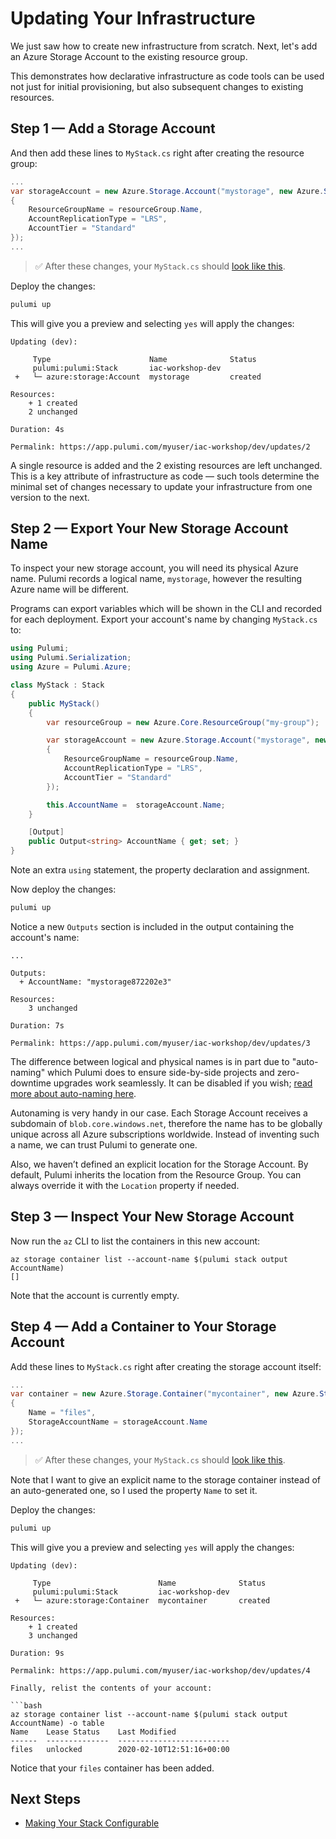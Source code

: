 # Updating Your Infrastructure

We just saw how to create new infrastructure from scratch. Next, let's add an Azure Storage Account to the existing resource group.

This demonstrates how declarative infrastructure as code tools can be used not just for initial provisioning, but also subsequent changes to existing resources.

## Step 1 &mdash; Add a Storage Account

And then add these lines to `MyStack.cs` right after creating the resource group:

```csharp
...
var storageAccount = new Azure.Storage.Account("mystorage", new Azure.Storage.AccountArgs
{
    ResourceGroupName = resourceGroup.Name,
    AccountReplicationType = "LRS",
    AccountTier = "Standard"
});
...
```

> :white_check_mark: After these changes, your `MyStack.cs` should [look like this](./code/04-updating-your-infrastructure/step1.cs).

Deploy the changes:

```bash
pulumi up
```

This will give you a preview and selecting `yes` will apply the changes:

```
Updating (dev):

     Type                      Name              Status
     pulumi:pulumi:Stack       iac-workshop-dev
 +   └─ azure:storage:Account  mystorage         created

Resources:
    + 1 created
    2 unchanged

Duration: 4s

Permalink: https://app.pulumi.com/myuser/iac-workshop/dev/updates/2
```

A single resource is added and the 2 existing resources are left unchanged. This is a key attribute of infrastructure as code &mdash; such tools determine the minimal set of changes necessary to update your infrastructure from one version to the next.

## Step 2 &mdash; Export Your New Storage Account Name

To inspect your new storage account, you will need its physical Azure name. Pulumi records a logical name, `mystorage`, however the resulting Azure name will be different.

Programs can export variables which will be shown in the CLI and recorded for each deployment. Export your account's name by changing `MyStack.cs` to:

```csharp
using Pulumi;
using Pulumi.Serialization;
using Azure = Pulumi.Azure;

class MyStack : Stack
{
    public MyStack()
    {
        var resourceGroup = new Azure.Core.ResourceGroup("my-group");

        var storageAccount = new Azure.Storage.Account("mystorage", new Azure.Storage.AccountArgs
        {
            ResourceGroupName = resourceGroup.Name,
            AccountReplicationType = "LRS",
            AccountTier = "Standard"
        });

        this.AccountName =  storageAccount.Name;
    }

    [Output]
    public Output<string> AccountName { get; set; }
}
```

Note an extra `using` statement, the property declaration and assignment.

Now deploy the changes:

```bash
pulumi up
```

Notice a new `Outputs` section is included in the output containing the account's name:

```
...

Outputs:
  + AccountName: "mystorage872202e3"

Resources:
    3 unchanged

Duration: 7s

Permalink: https://app.pulumi.com/myuser/iac-workshop/dev/updates/3
```

The difference between logical and physical names is in part due to "auto-naming" which Pulumi does to ensure side-by-side projects and zero-downtime upgrades work seamlessly. It can be disabled if you wish; [read more about auto-naming here](https://www.pulumi.com/docs/intro/concepts/programming-model/#autonaming).

Autonaming is very handy in our case. Each Storage Account receives a subdomain of `blob.core.windows.net`, therefore the name has to be globally unique across all Azure subscriptions worldwide. Instead of inventing such a name, we can trust Pulumi to generate one.

Also, we haven’t defined an explicit location for the Storage Account. By default, Pulumi inherits the location from the Resource Group. You can always override it with the `Location` property if needed.

## Step 3 &mdash; Inspect Your New Storage Account

Now run the `az` CLI to list the containers in this new account:

```
az storage container list --account-name $(pulumi stack output AccountName)
[]
```

Note that the account is currently empty.

## Step 4 &mdash; Add a Container to Your Storage Account

Add these lines to `MyStack.cs` right after creating the storage account itself:

```csharp
...
var container = new Azure.Storage.Container("mycontainer", new Azure.Storage.ContainerArgs
{
    Name = "files",
    StorageAccountName = storageAccount.Name
});
...
```

> :white_check_mark: After these changes, your `MyStack.cs` should [look like this](./code/04-updating-your-infrastructure/step4.cs).

Note that I want to give an explicit name to the storage container instead of an auto-generated one, so I used the property `Name` to set it.

Deploy the changes:

```bash
pulumi up
```

This will give you a preview and selecting `yes` will apply the changes:

```
Updating (dev):

     Type                        Name              Status
     pulumi:pulumi:Stack         iac-workshop-dev
 +   └─ azure:storage:Container  mycontainer       created

Resources:
    + 1 created
    3 unchanged

Duration: 9s

Permalink: https://app.pulumi.com/myuser/iac-workshop/dev/updates/4

Finally, relist the contents of your account:

```bash
az storage container list --account-name $(pulumi stack output AccountName) -o table
Name    Lease Status    Last Modified
------  --------------  -------------------------
files   unlocked        2020-02-10T12:51:16+00:00
```

Notice that your `files` container has been added.

## Next Steps

* [Making Your Stack Configurable](./05-making-your-stack-configurable.md)
